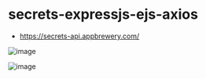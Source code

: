 # secrets-expressjs-ejs-axios
- https://secrets-api.appbrewery.com/

![image](https://github.com/rkapril/secrets-expressjs-ejs-axios/assets/61505106/70a58ff9-44cf-4f6f-b57c-c973d432c76b)

![image](https://github.com/rkapril/secrets-expressjs-ejs-axios/assets/61505106/745c85dd-db4e-41c7-b193-a7052baf94f8)
